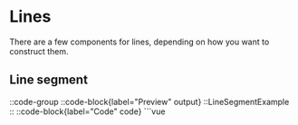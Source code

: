 # Lines

There are a few components for lines, depending on how you want to construct them.

## Line segment

::code-group
  ::code-block{label="Preview" output}
    ::LineSegmentExample
  ::
  ::code-block{label="Code" code}
    ```vue
    <script setup lang="ts">
    import {
      Mafs,
      LineSegment,
      CartesianCoordinates,
      useMovablePoint,
    } from "vue-mafs";

    const point1 = useMovablePoint([-1, -1]);
    const point2 = useMovablePoint([2, 1]);
    </script>

    <template>
      <Mafs :viewBox="{ y: [-1, 1] }">
        <CartesianCoordinates />
        <LineSegment :point1="point1.point.value" :point2="point2.point.value" />
        <point1.element.value />
        <point2.element.value />
      </Mafs>
    </template>
    ```
  ::
::

Props `<LineSegment ... />`:

|Name|Description|Default|
|-|-|-|
|**point1**|Vector2|—|
|**point2**|Vector2|—|
|**color**|string|var(--mafs-fg)|
|**opacity**|number|1|
|**weight**|number|2|
|**style**|"solid" \| "dashed"|"solid"|

## Line through two points

::code-group
  ::code-block{label="Preview" output}
    ::LineThroughPointsExample
  ::
  ::code-block{label="Code" code}
    ```vue
    <script setup lang="ts">
    import {
      Mafs,
      LineThroughPoints,
      CartesianCoordinates,
      useMovablePoint,
    } from "vue-mafs";

    const point1 = useMovablePoint([-1, -1]);
    const point2 = useMovablePoint([2, 1]);
    </script>

    <template>
      <Mafs :viewBox="{ y: [-1, 1] }">
        <CartesianCoordinates />
        <LineThroughPoints
          :point1="point1.point.value"
          :point2="point2.point.value"
        />
        <point1.element.value />
        <point2.element.value />
      </Mafs>
    </template>
    ```
  ::
::

Props `<LineThroughPoints ... />`:

|Name|Description|Default|
|-|-|-|
|**point1**|Vector2|—|
|**point2**|Vector2|—|
|**color**|string|var(--mafs-fg)|
|**opacity**|number|1|
|**weight**|number|2|
|**style**|"solid" \| "dashed"|"solid"|

## Point and slope

::code-group
  ::code-block{label="Preview" output}
    ::LinePointSlopeExample
  ::
  ::code-block{label="Code" code}
    ```vue
    <script setup lang="ts">
    import {
      Mafs,
      LinePointSlope,
      CartesianCoordinates,
      useMovablePoint,
    } from "vue-mafs";

    const point = useMovablePoint([-1, -1]);
    const slope = useMovablePoint([0, 1], {
      constrain: "vertical",
    });
    </script>

    <template>
      <Mafs :viewBox="{ y: [-1, 1] }">
        <CartesianCoordinates />
        <LinePointSlope :point="point.point.value" :slope="slope.y.value" />
        <point.element.value />
        <slope.element.value />
      </Mafs>
    </template>
    ```
  ::
::

Props `<LinePointSlope ... />`:

|Name|Description|Default|
|-|-|-|
|**point**|Vector2|—|
|**slope**|number|—|
|**color**|string|-|
|**opacity**|number|-|
|**weight**|number|-|
|**style**|"solid" \| "dashed"|-|

## Point and angle

::code-group
  ::code-block{label="Preview" output}
    ::LinePointAngleExample
  ::
  ::code-block{label="Code" code}
    ```vue
    <script setup lang="ts">
    import {
      Mafs,
      LinePointAngle,
      CartesianCoordinates,
      useMovablePoint,
    } from "vue-mafs";

    const point = useMovablePoint([-1, -1]);
    </script>

    <template>
      <Mafs :viewBox="{ y: [-1, 1] }">
        <CartesianCoordinates />
        <LinePointAngle :point="point.point.value" :angle="Math.PI / 6" />
        <point.element.value />
      </Mafs>
    </template>
    ```
  ::
::

Props `<LinePointAngle ... />`:

|Name|Description|Default|
|-|-|-|
|**point**|Vector2|—|
|**angle**|number|—|
|**color**|string|-|
|**opacity**|number|-|
|**weight**|number|-|
|**style**|"solid" \| "dashed"|-|
